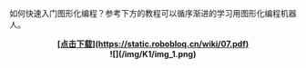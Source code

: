 如何快速入门图形化编程？参考下方的教程可以循序渐进的学习用图形化编程机器人。

<div align=center>
<b><u>[点击下载](https://static.robobloq.cn/wiki/07.pdf)</u>

<div align=center>
![](/img/K1/img_1.png)
